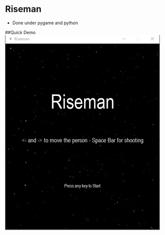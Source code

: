 # Riseman

- Done under pygame and python

##Quick Demo
<img src='Riseman Demo.gif' title='Video Walkthrough' width='' alt='Video Walkthrough' />

